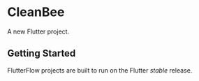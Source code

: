 # CleanBee

A new Flutter project.

## Getting Started

FlutterFlow projects are built to run on the Flutter _stable_ release.

